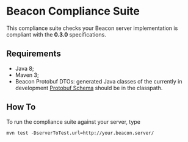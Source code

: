 # Beacon Compliance Suite
This compliance suite checks your Beacon server implementation is compliant with the **0.3.0** specifications.

## Requirements
- Java 8;
- Maven 3;
- Beacon Protobuf DTOs: generated Java classes of the currently in development [Protobuf Schema](https://github.com/david4096/beacon-team/tree/proto) should be in the classpath.

## How To

To run the compliance suite against your server, type
```
mvn test -DserverToTest.url=http://your.beacon.server/
```